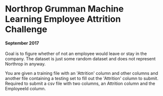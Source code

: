 # Northrop Grumman Machine Learning Employee Attrition Challenge

#### September 2017

Goal is to figure whether of not an employee would leave or stay in the company. 
The dataset is just some random dataset and does not represent Northrop in anyway.

You are given a training file with an 'Attrition' column and other columns and another file containing a testing set to fill out the 'Attrition' column to submit.
Required to submit a csv file with two columns, an Attrition column and the EmployeeId column.
